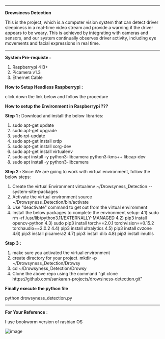---------------------------------------------------
**Drowsiness Detection**

This is the project, which is a computer vision system that can detect driver sleepiness in a real-time video stream and provide a warning if the driver appears to be weary.
This is achieved by integrating with cameras and sensors, and our system continually observes driver activity, including eye movements and facial expressions in real time. 

---------------------------------------------------

**System Pre-requiste :** 
1) Raspberrypi 4 B+
2) Picamera v1.3
3) Ethernet Cable

**How to Setup Headless Raspberrypi :**

click down the link below and follow the procedure 
<link>

**How to setup the Environment in Raspberrypi ???**

**Step 1 :**
Download and install the below libraries: 
1) sudo apt-get update
2) sudo apt-get upgrade
3) sudo rpi-update
4) sudo apt-get install xrdp
5) sudo apt-get install xorg-dev
6) sudo apt-get install virtualenv
7) sudo apt install -y python3-libcamera python3-kms++ libcap-dev
8) sudo apt install -y python3-libcamera

**Step 2 :**
Since We are going to work with virtual environment, follow the below steps: 
1) Create the virtual Environment
   virtualenv ~/Drowsyness_Detection --system-site-packages
2) Activate the virtual environment
   source  ~/Drowsyness_Detection/bin/activate
3) Use "deactivate" command to get out from the virtual environment
4) Install the below packages to complete the environment setup:
    4.1) sudo rm -rf /usr/lib/python3.11/EXTERNALLY-MANAGED
    4.2) pip3 install opencv-python
    4.3) sudo pip3 install torch==2.0.1 torchvision==0.15.2 torchaudio==2.0.2
    4.4) pip3 install ultralytics
    4.5) pip3 install cvzone
    4.6) pip3 install picamera2
    4.7) pip3 install dlib
    4.8) pip3 install imutils

**Step 3 :**
1) make sure you activated the virtual environment
2) create directory for your project.
     mkdir -p ~/Drowsyness_Detection/Drowsy
3) cd ~/Drowsyness_Detection/Drowsy
4) Clone the above repo using the command "git clone https://github.com/sankaran-projects/drowsiness-detection.git"

**Finally execute the python file**

python drowsyness_detection.py

---------------------------------------------------
**For Your Reference :**

I use bookworm version of rasbian OS 


![image](https://github.com/sankaran-projects/drowsiness-detection/assets/146840023/30260fb8-831c-4d99-8b98-2fe1c2350f76)

 
